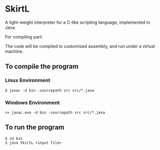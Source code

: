 # SkirtL
A light-weight interpreter for a C-like scripting language, implemented in
Java.

For compiling part:

The code will be compiled to customized assembly, and run under a
virtual machine.

## To compile the program
### Linux Environment
`$ javac -d bin -sourcepath src src/*.java`

### Windows Environment
`>> javac.exe -d bin -sourcepath src src/*.java`

## To run the program
````
$ cd bin
$ java SkirtL <input file>
````
